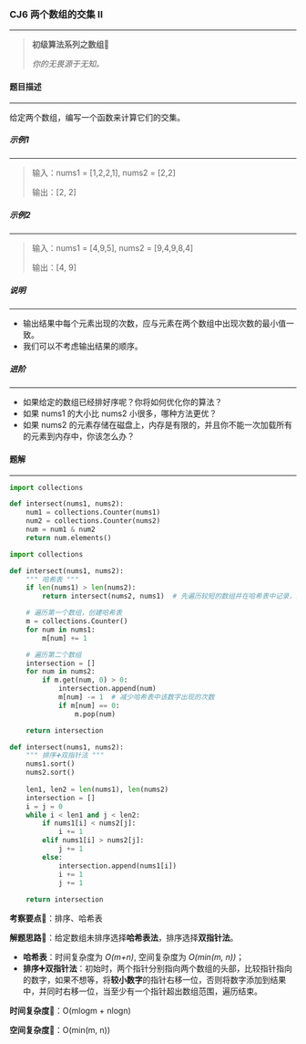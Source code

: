 ### CJ6 两个数组的交集 II

---



> **初级算法系列之数组**🌈
>
> *你的无畏源于无知。*



#### 题目描述

---

给定两个数组，编写一个函数来计算它们的交集。



##### 示例1

---

> 输入：nums1 = [1,2,2,1], nums2 = [2,2]
>
> 输出：[2, 2]

##### 示例2

---

> 输入：nums1 = [4,9,5], nums2 = [9,4,9,8,4]
>
> 输出：[4, 9]



##### 说明

---

- 输出结果中每个元素出现的次数，应与元素在两个数组中出现次数的最小值一致。
- 我们可以不考虑输出结果的顺序。

##### 进阶

---

- 如果给定的数组已经排好序呢？你将如何优化你的算法？
- 如果 nums1 的大小比 nums2 小很多，哪种方法更优？
- 如果 nums2 的元素存储在磁盘上，内存是有限的，并且你不能一次加载所有的元素到内存中，你该怎么办？



#### 题解

---

```python
import collections

def intersect(nums1, nums2):
    num1 = collections.Counter(nums1)
    num2 = collections.Counter(nums2)
    num = num1 & num2
    return num.elements()
```



```python
import collections

def intersect(nums1, nums2):
    """ 哈希表 """
    if len(nums1) > len(nums2):
        return intersect(nums2, nums1)  # 先遍历较短的数组并在哈希表中记录，降低空间复杂度

    # 遍历第一个数组，创建哈希表
    m = collections.Counter()
    for num in nums1:
        m[num] += 1

    # 遍历第二个数组
    intersection = []
    for num in nums2:
        if m.get(num, 0) > 0:
            intersection.append(num)
            m[num] -= 1  # 减少哈希表中该数字出现的次数
            if m[num] == 0:
                m.pop(num)

    return intersection
```



```python
def intersect(nums1, nums2):
    """ 排序➕双指针法 """
    nums1.sort()
    nums2.sort()
    
    len1, len2 = len(nums1), len(nums2)
    intersection = []
    i = j = 0
    while i < len1 and j < len2:
        if nums1[i] < nums2[j]:
            i += 1
        elif nums1[i] > nums2[j]:
            j += 1
        else:
            intersection.append(nums1[i])
            i += 1
            j += 1
            
    return intersection
```



**考察要点**🍥：排序、哈希表

**解题思路**🍬：给定数组未排序选择**哈希表法**，排序选择**双指针法**。

- **哈希表**：时间复杂度为 *O(m+n)*, 空间复杂度为 *O(min(m, n))*；
- **排序➕双指针法**：初始时，两个指针分别指向两个数组的头部，比较指针指向的数字，如果不想等，将**较小数字**的指针右移一位，否则将数字添加到结果中，并同时右移一位，当至少有一个指针超出数组范围，遍历结束。



**时间复杂度**🍉：O(mlogm + nlogn)

**空间复杂度**🍭：O(min(m, n))

